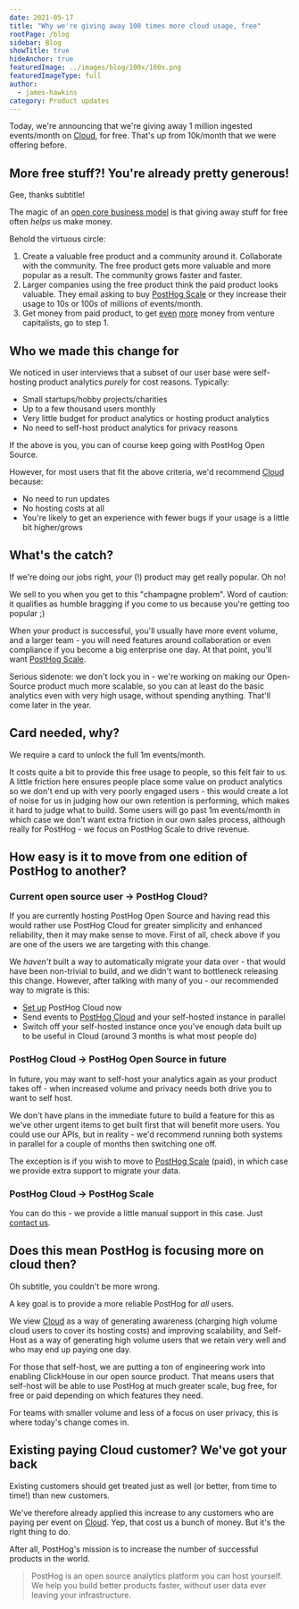 ```yaml
---
date: 2021-05-17
title: "Why we're giving away 100 times more cloud usage, free"
rootPage: /blog
sidebar: Blog
showTitle: true
hideAnchor: true
featuredImage: ../images/blog/100x/100x.png
featuredImageType: full
author:
  - james-hawkins
category: Product updates
---
```


Today, we're announcing that we're giving away 1 million ingested events/month on [Cloud](https://app.posthog.com/signup), for free. That's up from 10k/month that we were offering before.

## More free stuff?! You're already pretty generous!

Gee, thanks subtitle!

The magic of an [open core business model](https://www.youtube.com/watch?v=L1Ovbzs7vyo) is that giving away stuff for free often _helps_ us make money.

Behold the virtuous circle:

1. Create a valuable free product and a community around it. Collaborate with the community. The free product gets more valuable and more popular as a result. The community grows faster and faster.
1. Larger companies using the free product think the paid product looks valuable. They email asking to buy [PostHog Scale](/pricing) or they increase their usage to 10s or 100s of millions of events/month.
1. Get money from paid product, to get [even](raising-3m-for-os) [more](posthog-announces-9-million-dollar-series-A) money from venture capitalists, go to step 1.

## Who we made this change for

We noticed in user interviews that a subset of our user base were self-hosting product analytics _purely_ for cost reasons. Typically:

* Small startups/hobby projects/charities
* Up to a few thousand users monthly
* Very little budget for product analytics or hosting product analytics
* No need to self-host product analytics for privacy reasons

If the above is you, you can of course keep going with PostHog Open Source.

However, for most users that fit the above criteria, we'd recommend [Cloud](https://app.posthog.com/signup) because:

* No need to run updates
* No hosting costs at all
* You're likely to get an experience with fewer bugs if your usage is a little bit higher/grows

## What's the catch?

If we're doing our jobs right, *your* (!) product may get really popular. Oh no!

We sell to you when you get to this "champagne problem". Word of caution: it qualifies as humble bragging if you come to us because you're getting too popular ;)

When your product is successful, you'll usually have more event volume, and a larger team - you will need features around collaboration or even compliance if you become a big enterprise one day. At that point, you'll want [PostHog Scale](/pricing).

Serious sidenote: we don't lock you in - we're working on making our Open-Source product much more scalable, so you can at least do the basic analytics even with very high usage, without spending anything. That'll come later in the year.

## Card needed, why?

We require a card to unlock the full 1m events/month.

It costs quite a bit to provide this free usage to people, so this felt fair to us. A little friction here ensures people place some value on product analytics so we don't end up with very poorly engaged users - this would create a lot of noise for us in judging how our own retention is performing, which makes it hard to judge what to build. Some users will go past 1m events/month in which case we don't want extra friction in our own sales process, although really for PostHog - we focus on PostHog Scale to drive revenue.

## How easy is it to move from one edition of PostHog to another?

### Current open source user -> PostHog Cloud?

If you are currently hosting PostHog Open Source and having read this would rather use PostHog Cloud for greater simplicity and enhanced reliability, then it may make sense to move. First of all, check above if you are one of the users we are targeting with this change.

We _haven't_ built a way to automatically migrate your data over - that would have been non-trivial to build, and we didn't want to bottleneck releasing this change. However, after talking with many of you - our recommended way to migrate is this:

* [Set up](https://app.posthog.com/signup) PostHog Cloud now
* Send events to [PostHog Cloud](https://app.posthog.com/signup) and your self-hosted instance in parallel
* Switch off your self-hosted instance once you've enough data built up to be useful in Cloud (around 3 months is what most people do)

### PostHog Cloud -> PostHog Open Source in future

In future, you may want to self-host your analytics again as your product takes off - when increased volume and privacy needs both drive you to want to self host.

We don't have plans in the immediate future to build a feature for this as we've other urgent items to get built first that will benefit more users. You could use our APIs, but in reality - we'd recommend running both systems in parallel for a couple of months then switching one off.

The exception is if you wish to move to [PostHog Scale](/pricing) (paid), in which case we provide extra support to migrate your data.

### PostHog Cloud -> PostHog Scale

You can do this - we provide a little manual support in this case. Just [contact us](https://share.hsforms.com/1-IVCY9gNRvaZBajMt_UPIg4559u).

## Does this mean PostHog is focusing more on cloud then?

Oh subtitle, you couldn't be more wrong.

A key goal is to provide a more reliable PostHog for _all_ users.

We view [Cloud](https://app.posthog.com/signup) as a way of generating awareness (charging high volume cloud users to cover its hosting costs) and improving scalability, and Self-Host as a way of generating high volume users that we retain very well and who may end up paying one day.

For those that self-host, we are putting a ton of engineering work into enabling ClickHouse in our open source product. That means users that self-host will be able to use PostHog at much greater scale, bug free, for free or paid depending on which features they need.

For teams with smaller volume and less of a focus on user privacy, this is where today's change comes in.

## Existing paying Cloud customer? We've got your back

Existing customers should get treated just as well (or better, from time to time!) than new customers.

We've therefore already applied this increase to any customers who are paying per event on [Cloud](https://app.posthog.com/signup). Yep, that cost us a bunch of money. But it's the right thing to do.

After all, PostHog's mission is to increase the number of successful products in the world.

> PostHog is an open source analytics platform you can host yourself. We help you build better products faster, without user data ever leaving your infrastructure.

<ArrayCTA />
